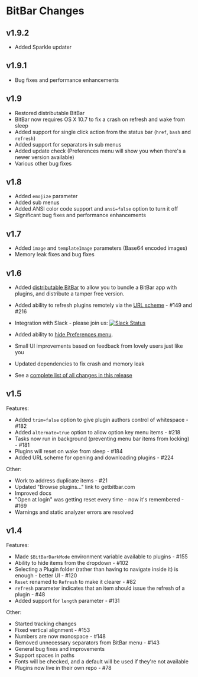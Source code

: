 # BitBar Changes

## v1.9.2

* Added Sparkle updater

## v1.9.1

* Bug fixes and performance enhancements

## v1.9

* Restored distributable BitBar
* BitBar now requires OS X 10.7 to fix a crash on refresh and wake from sleep
* Added support for single click action from the status bar (`href`, `bash` and `refresh`)
* Added support for separators in sub menus
* Added update check (Preferences menu will show you when there's a newer version available)
* Various other bug fixes

## v1.8

* Added `emojize` parameter
* Added sub menus
* Added ANSI color code support and `ansi=false` option to turn it off
* Significant bug fixes and performance enhancements

## v1.7

* Added `image` and `templateImage` parameters (Base64 encoded images)
* Memory leak fixes and bug fixes

## v1.6

* Added [distributable BitBar](https://github.com/matryer/bitbar/blob/master/Docs/DistributingBitBar.md) to allow you to bundle a BitBar app with plugins, and distribute a tamper free version.
* Added ability to refresh plugins remotely via the [URL scheme](https://github.com/matryer/bitbar/blob/master/Docs/URLScheme.md) - #149 and #216
* Integration with Slack - please join us: [![Slack Status](https://getbitbar.herokuapp.com/badge.svg)](https://getbitbar.herokuapp.com/)
* Added ability to [hide Preferences menu](https://github.com/matryer/bitbar/blob/master/Docs/DistributingBitBar.md#settings).
* Small UI improvements based on feedback from lovely users just like you
* Updated dependencies to fix crash and memory leak

* See a [complete list of all changes in this release](https://github.com/matryer/bitbar/compare/v1.5.1...master)

## v1.5

Features:

* Added `trim=false` option to give plugin authors control of whitespace - #182
* Added `alternate=true` option to allow option key menu items - #218
* Tasks now run in background (preventing menu bar items from locking) - #181
* Plugins will reset on wake from sleep - #184
* Added URL scheme for opening and downloading plugins - #224

Other:

* Work to address duplicate items - #21
* Updated "Browse plugins..." link to getbitbar.com
* Improved docs
* "Open at login" was getting reset every time - now it's remembered - #169
* Warnings and static analyzer errors are resolved

## v1.4

Features:

* Made `$BitBarDarkMode` environment variable available to plugins - #155
* Ability to hide items from the dropdown - #102
* Selecting a Plugin folder (rather than having to navigate inside it) is enough - better UI - #120
* `Reset` renamed to `Refresh` to make it clearer - #82
* `refresh` parameter indicates that an item should issue the refresh of a plugin - #48
* Added support for `length` parameter - #131

Other:

* Started tracking changes
* Fixed vertical alignment - #153
* Numbers are now monospace - #148
* Removed unnecessary separators from BitBar menu - #143
* General bug fixes and improvements
* Support spaces in paths
* Fonts will be checked, and a default will be used if they're not available
* Plugins now live in their own repo - #78
